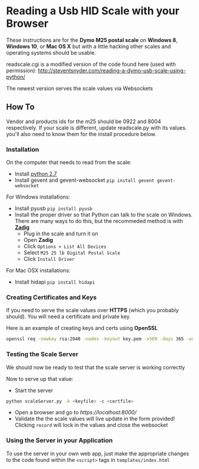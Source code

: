 # Reading a Usb HID Scale with your Browser

These instructions are for the **Dymo M25 postal scale** on **Windows 8**, 
**Windows 10**, or **Mac OS X** but with a little hacking other scales and 
operating systems should be usable.

readscale.cgi is a modified version of the code found here (used with 
permission): http://steventsnyder.com/reading-a-dymo-usb-scale-using-python/

The newest version serves the scale values via Websockets

## How To

Vendor and products ids for the m25 should be 0922 and 8004 respectively. If 
your scale is different, update readscale.py with its values. you'll also need 
to know them for the install procedure below.

### Installation
On the computer that needs to read from the scale:

- Install [python 2.7](http://www.python.org/getit/)
- Install gevent and gevent-websocket ```pip install gevent gevent-websocket```

For Windows installations:
- Install pyusb ```pip install pyusb```
- Install the proper driver so that Python can talk to the scale on 
Windows.  There are many ways to do this, but the recommeded method is with 
[**Zadig**](http://zadig.akeo.ie/)
  - Plug in the scale and turn it on
  - Open **Zadig**
  - Click ```Options > List All Devices```
  - Select ```M25 25 lb Digital Postal Scale```
  - Click ```Install Driver```

For Mac OSX installations:
- Install hidapi ```pip install hidapi```

### Creating Certificates and Keys
If you need to serve the scale values over **HTTPS** (which you probably 
should).  You will need a certificate and private key. 

Here is an example of creating keys and certs using **OpenSSL**
```bash
openssl req -newkey rsa:2048 -nodes -keyout key.pem -x509 -days 365 -out certificate.pem
```

### Testing the Scale Server
We should now be ready to test that the scale server is working correctly

Now to serve up that value:

- Start the server
```bash
python scaleServer.py -k <keyfile> -c <certfile>
```
- Open a browser and go to _https://localhost:8000/_
- Validate the the scale values will live update in the form 
provided!  Clicking `record` will lock in the values and close the websocket

### Using the Server in your Application

To use the server in your own web app, just make the appropriate changes to 
the code found within the `<script>` tags in `templates/index.html`
